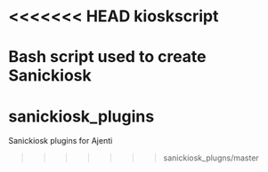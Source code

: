 <<<<<<< HEAD
kioskscript
===========

Bash script used to create Sanickiosk
=======
sanickiosk_plugins
==================

Sanickiosk plugins for Ajenti
>>>>>>> sanickiosk_plugns/master
